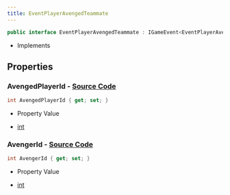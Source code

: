 ```yaml
---
title: EventPlayerAvengedTeammate
---
```


```csharp
public interface EventPlayerAvengedTeammate : IGameEvent<EventPlayerAvengedTeammate>
```

- Implements

## Properties

### **AvengedPlayerId** - [Source Code](https://github.com/swiftly-solution/swiftlys2/blob/main/managed/src/SwiftlyS2.Generated/GameEvents/Interfaces/EventPlayerAvengedTeammate.cs#L26)

```csharp
int AvengedPlayerId { get; set; }
```

- Property Value

- [int](https://learn.microsoft.com/dotnet/api/system.int32)

### **AvengerId** - [Source Code](https://github.com/swiftly-solution/swiftlys2/blob/main/managed/src/SwiftlyS2.Generated/GameEvents/Interfaces/EventPlayerAvengedTeammate.cs#L21)

```csharp
int AvengerId { get; set; }
```

- Property Value

- [int](https://learn.microsoft.com/dotnet/api/system.int32)

